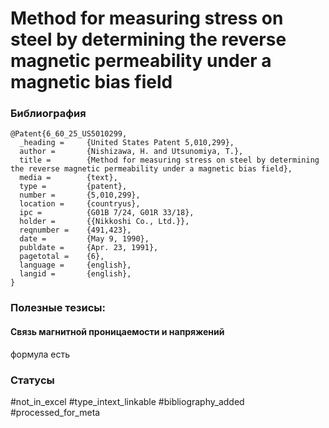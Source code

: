 # Method for measuring stress on steel by determining the reverse magnetic permeability under a magnetic bias field

### Библиография
```
@Patent{6_60_25_US5010299,
  _heading =     {United States Patent 5,010,299},
  author =       {Nishizawa, H. and Utsunomiya, T.},
  title =        {Method for measuring stress on steel by determining the reverse magnetic permeability under a magnetic bias field},
  media =        {text},
  type =         {patent},
  number =       {5,010,299},
  location =     {countryus},
  ipc =          {G01B 7/24, G01R 33/18},
  holder =       {{Nikkoshi Co., Ltd.}},
  reqnumber =    {491,423},
  date =         {May 9, 1990},
  publdate =     {Apr. 23, 1991},
  pagetotal =    {6},
  language =     {english},
  langid =       {english},
}
```

### Полезные тезисы:

#### Связь магнитной проницаемости и напряжений
формула есть


### Статусы
#not_in_excel 
#type_intext_linkable
#bibliography_added
#processed_for_meta
